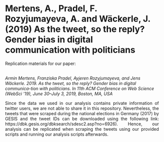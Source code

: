 # Mertens, A., Pradel, F. Rozyjumayeva, A. and Wäckerle, J. (2019) As the tweet, so the reply? Gender bias in digital communication with politicians
<div style="text-align: justify">
Replication materials for our paper:</div></br>

*Armin Mertens, Franziska Pradel, Ayjeren Rozyjumayeva, and Jens Wäckerle. 2019. As the tweet, so the reply? Gender bias in digital communica-tion with politicians. In 11th ACM Conference on Web Science (WebSci ’19), June 30–July 3, 2019, Boston, MA, USA*

<div style="text-align: justify">
Since the data we used in our analysis contains private information of twitter users, we are not able to share it in this repository. Nevertheless, the tweets that were scraped during the national elections in Germany (2017) by GESIS and the tweet IDs can be downloaded using the following link: https://dbk.gesis.org/dbksearch/sdesc2.asp?no=6926). Hence, our analysis can be replicated when scraping the tweets using our provided scripts and running our analysis scripts afterwards.
</div>
